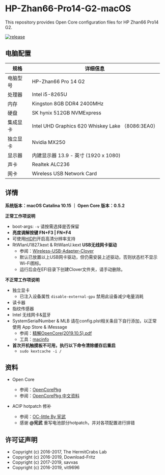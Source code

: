 # HP-Zhan66-Pro14-G2-macOS

This repository provides Open Core configuration files for HP Zhan66 Pro14 G2. 

[![release](https://img.shields.io/badge/下载-release-blue.svg)](https://github.com/chiccheung/HP-Zhan66-Pro14-G2-macOS/releases) 

## 电脑配置

| 规格     | 详细信息 |
| -------- | ---------------------------------------- |
| 电脑型号 | HP-Zhan66 Pro 14 G2 |
| 处理器 | Intel i5-8265U |
| 内存     | Kingston 8GB DDR4 2400MHz |
| 硬盘     | SK hynix 512GB NVMExpress |
| 集成显卡 | Intel UHD Graphics 620 Whiskey Lake （8086:3EA0） |
| 独立显卡 | Nvidia MX250 |
| 显示器   | 内建显示器 13.9 - 英寸 (1920 x 1080) |
| 声卡     | Realtek ALC236  |
| 网卡     | Wireless USB Network Card |


## 详情

<b>系统版本：macOS Catalina 10.15 ｜ Open Core 版本：0.5.2</b>

<b>正常工作项说明</b>

- boot-args: `-v` 请按需选择是否保留
- <b>亮度调解按键 FN+F3 | FN+F4</b>
- 可使用[HIDPI](https://github.com/chiccheung/HP-Zhan66-Pro14-G2-macOS/tree/master/HIDPI)开启高清分辨率支持
-  RtWlanU1827.kext & RtWlanU.kext <b>USB无线网卡驱动</b>
   - 参阅：[Wireless-USB-Adapter-Clover](https://github.com/chris1111/Wireless-USB-Adapter-Clover) 
   - 默认已放置以上USB网卡驱动，但仍需安装上述驱动，否则状态栏不显示Wi-Fi图标。
   - 运行后会在EFI目录下创建Clover文件夹，请手动删除。

<b>不正常工作项说明</b>

- 独立显卡
  - 已注入设备属性 `disable-external-gpu` 禁用此设备减少电量消耗
- 读卡器
- 指纹传感器
- Intel 无线网卡&蓝牙
- SystemSerialNumber & MLB 请在config.plst相关条目下自行添加，以正常使用 App Store & iMessage
  - 参阅：[精解OpenCore(2019.10.5).pdf](https://github.com/chiccheung/HP-Zhan66-Pro14-G2-macOS/tree/master/Docs/oc%E9%85%8D%E7%BD%AE%E5%B8%AE%E5%8A%A9%E8%AF%B4%E6%98%8E)
  - 工具：[macinfo](https://github.com/acidanthera/MacInfoPkg/releases)
- <b>首次开机触摸板不可用，执行以下命令清除缓存后重启</b>
  - `sudo kextcache -i /`

## 资料

-  Open Core
   - 参阅：[OpenCorePkg](https://github.com/acidanthera/OpenCorePkg)
   - 参阅：[OpenCorePkg 中文资料](https://github.com/chiccheung/HP-Zhan66-Pro14-G2-macOS/tree/master/Docs)

-  ACIP hotpatch 修补
   - 参阅：[OC-little By 宪武](https://github.com/chiccheung/HP-Zhan66-Pro14-G2-macOS/tree/master/Docs/OC-%E9%83%A8%E4%BB%B6%E8%A1%A5%E4%B8%81)
   - 感谢 <b>@宪武</b> 重写电池部分hotpatch，并对各项配置进行排错

## 许可证声明

- Copyright (c) 2016-2017, The HermitCrabs Lab
- Copyright (c) 2016-2019, Download-Fritz
- Copyright (c) 2017-2019, savvas
- Copyright (c) 2016-2019, vit9696

